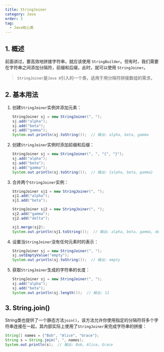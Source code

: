 ```yaml
---
title: StringJoiner
category: Java
order: 3
tag:
  - Java核心类
---
```


## 1. 概述

前面讲过，要高效地拼接字符串，就应该使用 `StringBuilder`。但有时，我们需要在字符串之间添加分隔符，前缀和后缀，此时，就可以使用 `StringJoiner`。

> `StringJoiner`是`Java 8`引入的一个类，适用于用分隔符拼接数组的需求。

## 2. 基本用法


1. 创建`StringJoiner`实例并添加元素：

    ```java
    StringJoiner sj = new StringJoiner(", ");
    sj.add("alpha");
    sj.add("beta");
    sj.add("gamma");
    System.out.println(sj.toString());  // 输出: alpha, beta, gamma
    ```

2. 创建`StringJoiner`实例时添加前缀和后缀：

    ```java
    StringJoiner sj = new StringJoiner(", ", "{", "}");
    sj.add("alpha");
    sj.add("beta");
    sj.add("gamma");
    System.out.println(sj.toString());  // 输出: {alpha, beta, gamma}
    ```

3. 合并两个`StringJoiner`实例：

    ```java
    StringJoiner sj1 = new StringJoiner(", ");
    sj1.add("alpha");
    sj1.add("beta");
    
    StringJoiner sj2 = new StringJoiner(", ");
    sj2.add("gamma");
    sj2.add("delta");
    
    sj1.merge(sj2);
    System.out.println(sj1.toString());  // 输出: alpha, beta, gamma, delta
    ```

4. 设置当`StringJoiner`没有任何元素时的表示：

    ```java
    StringJoiner sj = new StringJoiner(", ");
    sj.setEmptyValue("empty");
    System.out.println(sj.toString());  // 输出: empty
    ```

5. 获取`StringJoiner`生成的字符串的长度：

    ```java
    StringJoiner sj = new StringJoiner(", ");
    sj.add("alpha");
    sj.add("beta");
    System.out.println(sj.length());  // 输出: 11
    ```

## 3. String.join()

String类也提供了一个静态方法`join()`，该方法允许你使用指定的分隔符将多个字符串连接在一起，其内部实际上使用了`StringJoiner`来完成字符串的拼接：

```java
String[] names = {"Bob", "Alice", "Grace"};
String s = String.join(", ", names);
System.out.println(s);  // 输出: Bob, Alice, Grace
```

